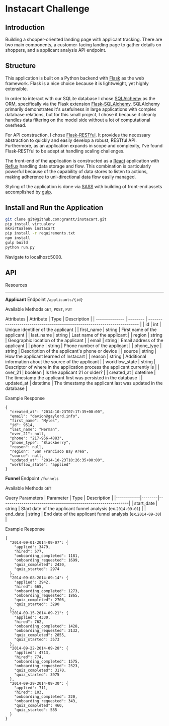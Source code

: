 # Instacart Challenge #
## Introduction ##
Building a shopper-oriented landing page with applicant tracking. There are two main components, a customer-facing landing page to gather details on shoppers, and a applicant analysis API endpoint.

## Structure ##
This application is built on a Python backend with [Flask](http://flask.pocoo.org/) as the web framework. Flask is a nice choice because it is lightweight, yet highly extensible. 

In order to interact with our SQLite database I chose [SQLAlchemy](http://www.sqlalchemy.org/) as the ORM, specifically via the Flask extension [Flask-SQLAlchemy](http://flask-sqlalchemy.pocoo.org/2.1/). SQLAlchemy primarily demonstrates it's usefulness in large applications with complex database relations, but for this small project, I chose it because it cleanly handles data filtering on the model side without a lot of computational overhead. 

For API construction, I chose [Flask-RESTful](http://flask-restful-cn.readthedocs.io/en/0.3.5/). It provides the necessary abstraction to quickly and easily develop a robust, RESTful API. Furthermore, as an application expands in scope and complexity, I've found Flask-RESTful to be adept at handling scaling challenges.

The front-end of the application is constructed as a [React](https://facebook.github.io/react/) application with [Reflux](https://github.com/reflux/refluxjs) handling data storage and flow. This combination is particularly powerful because of the capability of data stores to listen to actions, making adherence to uni-directional data flow easily managed.

Styling of the application is done via [SASS](http://sass-lang.com/) with building of front-end assets accomplished by [gulp](http://gulpjs.com/).

## Install and Run the Application ##
```sh
git clone git@github.com:grantt/instacart.git
pip install virtualenv
mkvirtualenv instacart
pip install -r requirements.txt
npm install
gulp build
python run.py
```

Navigate to localhost:5000.

## API ##
Resources
___
__Applicant__
Endpoint
`/applicants/{id}`

Available Methods
`GET`, `POST`, `PUT`

Attributes
| Attribute      | Type     | Description                                                               |
| -------------- | -------- | ------------------------------------------------------------------------- |
| id             | int      | Unique identifier of the applicant                                        |
| first_name     | string   | First name of the applicant                                               |
| last_name      | string   | Last name of the applicant                                                |
| region         | string   | Geographic location of the applicant                                      |
| email          | string   | Email address of the applicant                                            |
| phone          | string   | Phone number of the applicant                                             |
| phone_type     | string   | Description of the applicant's phone or device                            |
| source         | string   | How the applicant learned of Instacart                                    |
| reason         | string   | Additional information about the source of the applicant                  |
| workflow_state | string   | Descriptor of where in the application process the applicant currently is |
| over_21        | boolean  | Is the applicant 21 or older?                                             |
| created_at     | datetime | The timestamp the applicant first was persisted in the database           |
| updated_at     | datetime | The timestamp the applicant last was updated in the database              |

Example Response
```
{
  "created_at": "2014-10-23T07:17:35+00:00",
  "email": "davion@gaylord.info",
  "first_name": "Myles",
  "id": 9514,
  "last_name": "Herman",
  "over_21": null,
  "phone": "217-956-4883",
  "phone_type": "Blackberry",
  "reason": null,
  "region": "San Francisco Bay Area",
  "source": null,
  "updated_at": "2014-10-23T10:26:35+00:00",
  "workflow_state": "applied"
}
```

__Funnel__
Endpoint
`/funnels`

Available Methods
`GET`

Query Parameters
| Parameter  | Type   | Description                                                   |
|------------|--------|---------------------------------------------------------------|
| start_date | string | Start date of the applicant funnel analysis (ex.`2014-09-01`) |
| end_date   | string | End date of the applicant funnel analysis (ex.`2014-09-30`)   |

Example Response
```
{
  "2014-09-01-2014-09-07": {
    "applied": 3479,
    "hired": 577,
    "onboarding_completed": 1181,
    "onboarding_requested": 1699,
    "quiz_completed": 2430,
    "quiz_started": 2974
  },
  "2014-09-08-2014-09-14": {
    "applied": 3942,
    "hired": 665,
    "onboarding_completed": 1273,
    "onboarding_requested": 1865,
    "quiz_completed": 2706,
    "quiz_started": 3290
  },
  "2014-09-15-2014-09-21": {
    "applied": 4330,
    "hired": 762,
    "onboarding_completed": 1428,
    "onboarding_requested": 2132,
    "quiz_completed": 2855,
    "quiz_started": 3573
  },
  "2014-09-22-2014-09-28": {
    "applied": 4713,
    "hired": 774,
    "onboarding_completed": 1575,
    "onboarding_requested": 2323,
    "quiz_completed": 3170,
    "quiz_started": 3975
  },
  "2014-09-29-2014-09-30": {
    "applied": 711,
    "hired": 103,
    "onboarding_completed": 220,
    "onboarding_requested": 343,
    "quiz_completed": 460,
    "quiz_started": 585
  }
}
```